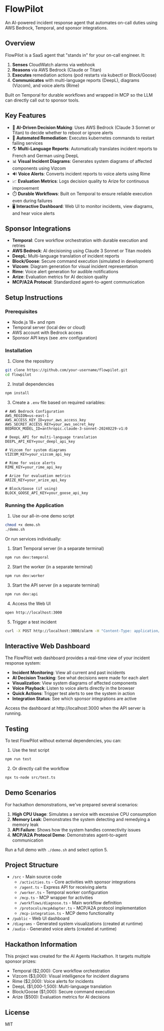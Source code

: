 # FlowPilot

An AI-powered incident response agent that automates on-call duties using AWS Bedrock, Temporal, and sponsor integrations.

## Overview

FlowPilot is a SaaS agent that "stands in" for your on-call engineer. It:

1. **Senses** CloudWatch alarms via webhook
2. **Reasons** via AWS Bedrock (Claude or Titan)
3. **Executes** remediation actions (pod restarts via kubectl or Block/Goose)
4. **Communicates** with multi-language reports (DeepL), diagrams (Vizcom), and voice alerts (Rime)

Built on Temporal for durable workflows and wrapped in MCP so the LLM can directly call out to sponsor tools.

## Key Features

- 🧠 **AI-Driven Decision Making**: Uses AWS Bedrock (Claude 3 Sonnet or Titan) to decide whether to reboot or ignore alerts
- 🔄 **Automated Remediation**: Executes kubernetes commands to restart failing services
- 🌎 **Multi-Language Reports**: Automatically translates incident reports to French and German using DeepL
- 📊 **Visual Incident Diagrams**: Generates system diagrams of affected components using Vizcom
- 🔊 **Voice Alerts**: Converts incident reports to voice alerts using Rime
- 📈 **Evaluation Metrics**: Logs decision quality to Arize for continuous improvement
- ⏱️ **Durable Workflows**: Built on Temporal to ensure reliable execution even during failures
- 🖥️ **Interactive Dashboard**: Web UI to monitor incidents, view diagrams, and hear voice alerts

## Sponsor Integrations

- **Temporal**: Core workflow orchestration with durable execution and retries
- **AWS Bedrock**: AI decisioning using Claude 3 Sonnet or Titan models
- **DeepL**: Multi-language translation of incident reports
- **Block/Goose**: Secure command execution (simulated in development)
- **Vizcom**: Diagram generation for visual incident representation
- **Rime**: Voice alert generation for audible notifications
- **Arize**: Evaluation metrics for AI decision quality
- **MCP/A2A Protocol**: Standardized agent-to-agent communication

## Setup Instructions

### Prerequisites

- Node.js 18+ and npm
- Temporal server (local dev or cloud)
- AWS account with Bedrock access
- Sponsor API keys (see .env configuration)

### Installation

1. Clone the repository
```bash
git clone https://github.com/your-username/flowpilot.git
cd flowpilot
```

2. Install dependencies
```bash
npm install
```

3. Create a `.env` file based on required variables:
```env
# AWS Bedrock Configuration
AWS_REGION=us-east-1
AWS_ACCESS_KEY_ID=your_aws_access_key
AWS_SECRET_ACCESS_KEY=your_aws_secret_key
BEDROCK_MODEL_ID=anthropic.claude-3-sonnet-20240229-v1:0

# DeepL API for multi-language translation
DEEPL_API_KEY=your_deepl_api_key

# Vizcom for system diagrams
VIZCOM_KEY=your_vizcom_api_key

# Rime for voice alerts
RIME_KEY=your_rime_api_key

# Arize for evaluation metrics
ARIZE_KEY=your_arize_api_key

# Block/Goose (if using)
BLOCK_GOOSE_API_KEY=your_goose_api_key
```

### Running the Application

1. Use our all-in-one demo script
```bash
chmod +x demo.sh
./demo.sh
```

Or run services individually:

1. Start Temporal server (in a separate terminal)
```bash
npm run dev:temporal
```

2. Start the worker (in a separate terminal)
```bash
npm run dev:worker
```

3. Start the API server (in a separate terminal)
```bash
npm run dev:api
```

4. Access the Web UI
```bash
open http://localhost:3000
```

5. Trigger a test incident
```bash
curl -X POST http://localhost:3000/alarm -H "Content-Type: application/json" -d '{"AlarmName": "high-cpu-usage"}'
```

## Interactive Web Dashboard

The FlowPilot web dashboard provides a real-time view of your incident response system:

- **Incident Monitoring**: View all current and past incidents
- **AI Decision Tracking**: See what decisions were made for each alert
- **Visualization**: View system diagrams of affected components
- **Voice Playback**: Listen to voice alerts directly in the browser
- **Quick Actions**: Trigger test alerts to see the system in action
- **Integration Status**: See which sponsor integrations are active

Access the dashboard at http://localhost:3000 when the API server is running.

## Testing

To test FlowPilot without external dependencies, you can:

1. Use the test script
```bash
npm run test
```

2. Or directly call the workflow
```bash
npx ts-node src/test.ts
```

## Demo Scenarios

For hackathon demonstrations, we've prepared several scenarios:

1. **High CPU Usage**: Simulates a service with excessive CPU consumption
2. **Memory Leak**: Demonstrates the system detecting and remedying a memory leak
3. **API Failure**: Shows how the system handles connectivity issues
4. **MCP/A2A Protocol Demo**: Demonstrates agent-to-agent communication

Run a full demo with `./demo.sh` and select option 5.

## Project Structure

- `/src` - Main source code
  - `/activities.ts` - Core activities with sponsor integrations
  - `/agent.ts` - Express API for receiving alerts
  - `/worker.ts` - Temporal worker configuration
  - `/mcp.ts` - MCP wrapper for activities
  - `/workflows/diagnose.ts` - Main workflow definition
  - `/protocols/mcpAdapter.ts` - MCP/A2A protocol implementation
  - `/mcp-integration.ts` - MCP demo functionality
- `/public` - Web UI dashboard
- `/diagrams` - Generated system visualizations (created at runtime)
- `/audio` - Generated voice alerts (created at runtime)

## Hackathon Information

This project was created for the AI Agents Hackathon. It targets multiple sponsor prizes:

- Temporal ($2,000): Core workflow orchestration
- Vizcom ($3,000): Visual intelligence for incident diagrams
- Rime ($2,000): Voice alerts for incidents
- DeepL ($1,000-1,500): Multi-language translation
- Block/Goose ($1,000): Secure command execution
- Arize ($500): Evaluation metrics for AI decisions

## License

MIT 